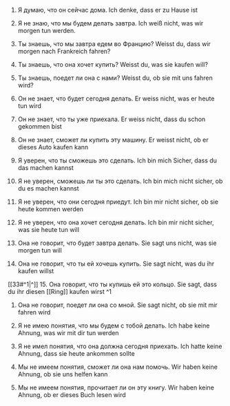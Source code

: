1. Я думаю, что он сейчас дома.  Ich denke, dass er zu Hause ist

2. Я не знаю, что мы будем делать завтра. Ich weiß nicht, was wir morgen tun werden.

3. Ты знаешь, что мы завтра едем во Францию? Weisst du, dass wir morgen nach Frankreich fahren?

4. Ты знаешь, что она хочет купить? Weisst du, was sie kaufen will?  

5. Ты знаешь, поедет ли она с нами? Weisst du, ob sie mit uns fahren wird?

6. Он не знает, что будет сегодня делать. Er weiss nicht, was er heute tun wird

7. Он не знает, что ты уже приехала. Er weiss nicht, dass du schon gekommen bist

8. Он не знает, сможет ли купить эту машину. Er weisst nicht, ob er dieses Auto kaufen kann

9. Я уверен, что ты сможешь это сделать. Ich bin mich Sicher, dass du das machen kannst

10. Я не уверен, сможешь ли ты это сделать. Ich bin mich nicht sicher, ob du es machen kannst

11. Я не уверен, что они сегодня приедут. Ich bin mir nicht sicher, ob sie heute kommen werden

12. Я не уверен, что она хочет сегодня делать. Ich bin mir nicht sicher, was sie heute tun will

13. Она не говорит, что будет завтра делать. Sie sagt uns nicht, was sie morgen tun will

14. Она не говорит, что ты ей хочешь купить. Sie sagt nicht, was du ihr kaufen willst

[[33#^1|^]] 15. Она говорит, что ты купишь ей это кольцо. Sie sagt, dass du ihr diesen [[Ring]] kaufen wirst ^1

1. Она не говорит, поедет ли она со мной. Sie sagt nicht, ob sie mit mir fahren wird

2. Я не имею понятия, что мы будем с тобой делать. Ich habe keine Ahnung, was wir mit dir tun werden 

3. Я не имел понятия, что она должна сегодня приехать. Ich hatte keine Ahnung, dass sie heute ankommen sollte

4. Мы не имеем понятия, сможет ли она нам помочь. Wir haben keine Ahnung, ob sie uns helfen kann

5. Мы не имеем понятия, прочитает ли он эту книгу. Wir haben keine Ahnung, ob er dieses Buch lesen wird
